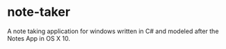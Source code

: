 note-taker
==========

A note taking application for windows written in C# and modeled after the Notes App in OS X 10.